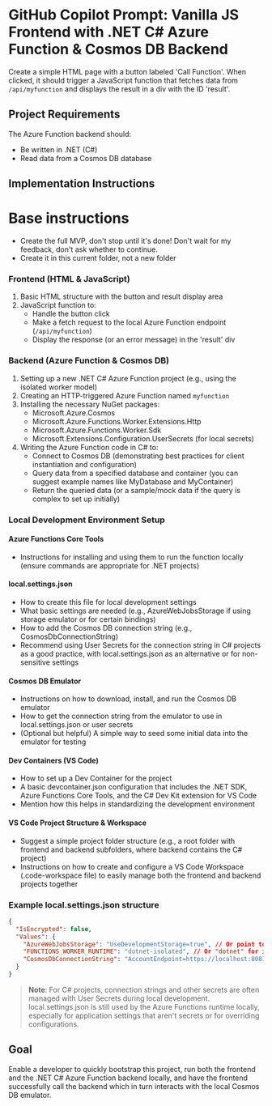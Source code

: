 
# GitHub Copilot Prompt: Vanilla JS Frontend with .NET C# Azure Function & Cosmos DB Backend

Create a simple HTML page with a button labeled 'Call Function'. When clicked, it should trigger a JavaScript function that fetches data from `/api/myfunction` and displays the result in a div with the ID 'result'.

## Project Requirements

The Azure Function backend should:

- Be written in .NET (C#)
- Read data from a Cosmos DB database

## Implementation Instructions

# Base instructions

- Create the full MVP, don't stop until it's done! Don't wait for my feedback, don't ask whether to continue.
- Create it in this current folder, not a new folder

### Frontend (HTML & JavaScript)

1. Basic HTML structure with the button and result display area
2. JavaScript function to:
   - Handle the button click
   - Make a fetch request to the local Azure Function endpoint (`/api/myfunction`)
   - Display the response (or an error message) in the 'result' div

### Backend (Azure Function & Cosmos DB)

1. Setting up a new .NET C# Azure Function project (e.g., using the isolated worker model)
2. Creating an HTTP-triggered Azure Function named `myfunction`
3. Installing the necessary NuGet packages:
   - Microsoft.Azure.Cosmos
   - Microsoft.Azure.Functions.Worker.Extensions.Http
   - Microsoft.Azure.Functions.Worker.Sdk
   - Microsoft.Extensions.Configuration.UserSecrets (for local secrets)
4. Writing the Azure Function code in C# to:
   - Connect to Cosmos DB (demonstrating best practices for client instantiation and configuration)
   - Query data from a specified database and container (you can suggest example names like MyDatabase and MyContainer)
   - Return the queried data (or a sample/mock data if the query is complex to set up initially)

### Local Development Environment Setup

#### Azure Functions Core Tools

- Instructions for installing and using them to run the function locally (ensure commands are appropriate for .NET projects)

#### local.settings.json

- How to create this file for local development settings
- What basic settings are needed (e.g., AzureWebJobsStorage if using storage emulator or for certain bindings)
- How to add the Cosmos DB connection string (e.g., CosmosDbConnectionString)
- Recommend using User Secrets for the connection string in C# projects as a good practice, with local.settings.json as an alternative or for non-sensitive settings

#### Cosmos DB Emulator

- Instructions on how to download, install, and run the Cosmos DB emulator
- How to get the connection string from the emulator to use in local.settings.json or user secrets
- (Optional but helpful) A simple way to seed some initial data into the emulator for testing

#### Dev Containers (VS Code)

- How to set up a Dev Container for the project
- A basic devcontainer.json configuration that includes the .NET SDK, Azure Functions Core Tools, and the C# Dev Kit extension for VS Code
- Mention how this helps in standardizing the development environment

#### VS Code Project Structure & Workspace

- Suggest a simple project folder structure (e.g., a root folder with frontend and backend subfolders, where backend contains the C# project)
- Instructions on how to create and configure a VS Code Workspace (.code-workspace file) to easily manage both the frontend and backend projects together

### Example local.settings.json structure

```json
{
  "IsEncrypted": false,
  "Values": {
    "AzureWebJobsStorage": "UseDevelopmentStorage=true", // Or point to a real storage account if needed for other bindings
    "FUNCTIONS_WORKER_RUNTIME": "dotnet-isolated", // Or "dotnet" for in-process model
    "CosmosDbConnectionString": "AccountEndpoint=https://localhost:8081/;AccountKey=C2y6yDjf5/R+ob0N8A7Cgv30VRDJIWEHLM+4QDU5DE2nQ9nDuVTqobD4b8mGGyPMbIZnqyMsEcaGQy67XIw/Jw==" // Example emulator key - recommend moving to User Secrets for actual development
  }
}
```

> **Note**: For C# projects, connection strings and other secrets are often managed with User Secrets during local development. local.settings.json is still used by the Azure Functions runtime locally, especially for application settings that aren't secrets or for overriding configurations.

## Goal

Enable a developer to quickly bootstrap this project, run both the frontend and the .NET C# Azure Function backend locally, and have the frontend successfully call the backend which in turn interacts with the local Cosmos DB emulator.
